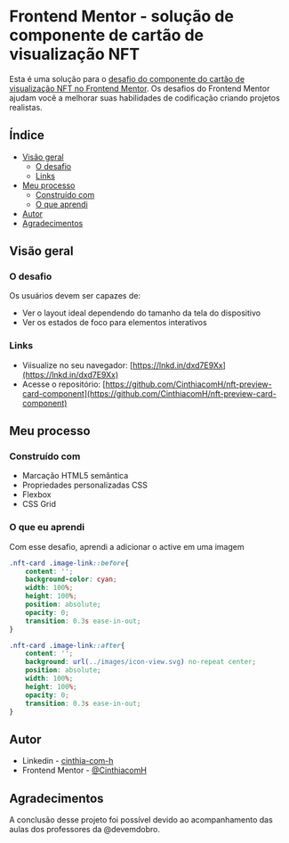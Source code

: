 # Frontend Mentor - solução de componente de cartão de visualização NFT

Esta é uma solução para o [desafio do componente do cartão de visualização NFT no Frontend Mentor](https://www.frontendmentor.io/challenges/nft-preview-card-component-SbdUL_w0U). Os desafios do Frontend Mentor ajudam você a melhorar suas habilidades de codificação criando projetos realistas. 

## Índice

- [Visão geral](#visao-geral)
  - [O desafio](#o-desafio)
  - [Links](#links)
- [Meu processo](#meu-processo)
  - [Construído com](#construido-com)
  - [O que aprendi](#o-que-aprendi)
- [Autor](#autor)
- [Agradecimentos](#agradecimentos)

## Visão geral

### O desafio

Os usuários devem ser capazes de:

- Ver o layout ideal dependendo do tamanho da tela do dispositivo
- Ver os estados de foco para elementos interativos

### Links

- Viisualize no seu navegador: [https://lnkd.in/dxd7E9Xx](https://lnkd.in/dxd7E9Xx)
- Acesse o repositório: [https://github.com/CinthiacomH/nft-preview-card-component](https://github.com/CinthiacomH/nft-preview-card-component)

## Meu processo

### Construído com

- Marcação HTML5 semântica
- Propriedades personalizadas CSS
- Flexbox
- CSS Grid

### O que eu aprendi

Com esse desafio, aprendi a adicionar o active em uma imagem

```css
.nft-card .image-link::before{
    content: '';
    background-color: cyan;
    width: 100%;
    height: 100%;
    position: absolute;
    opacity: 0;
    transition: 0.3s ease-in-out;
}

.nft-card .image-link::after{
    content: '';
    background: url(../images/icon-view.svg) no-repeat center;
    position: absolute;
    width: 100%;
    height: 100%;
    opacity: 0;
    transition: 0.3s ease-in-out;
}
```

## Autor

- Linkedin - [cinthia-com-h](https://www.linkedin.com/in/cinthia-com-h/)
- Frontend Mentor - [@CinthiacomH](https://www.frontendmentor.io/profile/CinthiacomH)


## Agradecimentos

A conclusão desse projeto foi possível devido ao acompanhamento das aulas dos professores da @devemdobro.
